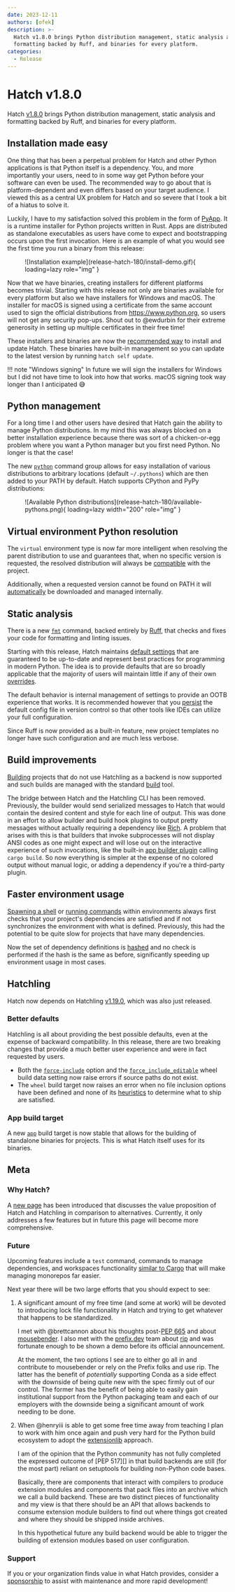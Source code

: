 ```yaml
---
date: 2023-12-11
authors: [ofek]
description: >-
  Hatch v1.8.0 brings Python distribution management, static analysis and
  formatting backed by Ruff, and binaries for every platform.
categories:
  - Release
---
```


# Hatch v1.8.0

Hatch [v1.8.0](https://github.com/pypa/hatch/releases/tag/hatch-v1.8.0) brings Python distribution management, static analysis and formatting backed by Ruff, and binaries for every platform.

<!-- more -->

## Installation made easy

One thing that has been a perpetual problem for Hatch and other Python applications is that Python itself is a dependency. You, and more importantly your users, need to in some way get Python before your software can even be used. The recommended way to go about that is platform-dependent and even differs based on your target audience. I viewed this as a central UX problem for Hatch and so severe that I took a bit of a hiatus to solve it.

Luckily, I have to my satisfaction solved this problem in the form of [PyApp](https://github.com/ofek/pyapp). It is a runtime installer for Python projects written in Rust. Apps are distributed as standalone executables as users have come to expect and bootstrapping occurs upon the first invocation. Here is an example of what you would see the first time you run a binary from this release:

<figure markdown>
  ![Installation example](release-hatch-180/install-demo.gif){ loading=lazy role="img" }
</figure>

Now that we have binaries, creating installers for different platforms becomes trivial. Starting with this release not only are binaries available for every platform but also we have installers for Windows and macOS. The installer for macOS is signed using a certificate from the same account used to sign the official distributions from https://www.python.org, so users will not get any security pop-ups. Shout out to @ewdurbin for their extreme generosity in setting up multiple certificates in their free time!

These installers and binaries are now the [recommended way](../../install.md) to install and update Hatch. These binaries have built-in management so you can update to the latest version by running `hatch self update`.

!!! note "Windows signing"
    In future we will sign the installers for Windows but I did not have time to look into how that works. macOS signing took way longer than I anticipated :sweat_smile:

## Python management

For a long time I and other users have desired that Hatch gain the ability to manage Python distributions. In my mind this was always blocked on a better installation experience because there was sort of a chicken-or-egg problem where you want a Python manager but you first need Python. No longer is that the case!

The new [`python`](../../cli/reference.md#hatch-python) command group allows for easy installation of various distributions to arbitrary locations (default `~/.pythons`) which are then added to your PATH by default. Hatch supports CPython and PyPy distributions:

<figure markdown>
  ![Available Python distributions](release-hatch-180/available-pythons.png){ loading=lazy width="200" role="img" }
</figure>

## Virtual environment Python resolution

The `virtual` environment type is now far more intelligent when resolving the parent distribution to use and guarantees that, when no specific version is requested, the resolved distribution will always be [compatible](../../config/metadata.md#python-support) with the project.

Additionally, when a requested version cannot be found on PATH it will [automatically](../../plugins/environment/virtual.md#python-resolution) be downloaded and managed internally.

## Static analysis

There is a new [`fmt`](../../cli/reference.md#hatch-fmt) command, backed entirely by [Ruff](https://github.com/astral-sh/ruff), that checks and fixes your code for formatting and linting issues.

Starting with this release, Hatch maintains [default settings](../../config/static-analysis.md#default-settings) that are guaranteed to be up-to-date and represent best practices for programming in modern Python. The idea is to provide defaults that are so broadly applicable that the majority of users will maintain little if any of their own [overrides](../../config/static-analysis.md#extending-config).

The default behavior is internal management of settings to provide an OOTB experience that works. It is recommended however that you [persist](../../config/static-analysis.md#persistent-config) the default config file in version control so that other tools like IDEs can utilize your full configuration.

Since Ruff is now provided as a built-in feature, new project templates no longer have such configuration and are much less verbose.

## Build improvements

[Building](../../cli/reference.md#hatch-build) projects that do not use Hatchling as a backend is now supported and such builds are managed with the standard [build](https://github.com/pypa/build) tool.

The bridge between Hatch and the Hatchling CLI has been removed. Previously, the builder would send serialized messages to Hatch that would contain the desired content and style for each line of output. This was done in an effort to allow builder and build hook plugins to output pretty messages without actually requiring a dependency like [Rich](https://github.com/Textualize/rich). A problem that arises with this is that builders that invoke subprocesses will not display ANSI codes as one might expect and will lose out on the interactive experience of such invocations, like the built-in [app builder plugin](../../plugins/builder/app.md) calling `cargo build`. So now everything is simpler at the expense of no colored output without manual logic, or adding a dependency if you're a third-party plugin.

## Faster environment usage

[Spawning a shell](../../environment.md#entering-environments) or [running commands](../../environment.md#command-execution) within environments always first checks that your project's dependencies are satisfied and if not synchronizes the environment with what is defined. Previously, this had the potential to be quite slow for projects that have many dependencies.

Now the set of dependency definitions is [hashed](../../plugins/environment/reference.md#hatch.env.plugin.interface.EnvironmentInterface.dependency_hash) and no check is performed if the hash is the same as before, significantly speeding up environment usage in most cases.

## Hatchling

Hatch now depends on Hatchling [v1.19.0](https://github.com/pypa/hatch/releases/tag/hatchling-v1.19.0), which was also just released.

### Better defaults

Hatchling is all about providing the best possible defaults, even at the expense of backward compatibility. In this release, there are two breaking changes that provide a much better user experience and were in fact requested by users.

- Both the [`force-include`](../../config/build.md#forced-inclusion) option and the [`force_include_editable`](../../plugins/builder/wheel.md#build-data) wheel build data setting now raise errors if source paths do not exist.
- The `wheel` build target now raises an error when no file inclusion options have been defined and none of its [heuristics](../../plugins/builder/wheel.md#default-file-selection) to determine what to ship are satisfied.

### App build target

A new [`app`](../../plugins/builder/app.md) build target is now stable that allows for the building of standalone binaries for projects. This is what Hatch itself uses for its binaries.

## Meta

### Why Hatch?

A [new page](../../why.md) has been introduced that discusses the value proposition of Hatch and Hatchling in comparison to alternatives. Currently, it only addresses a few features but in future this page will become more comprehensive.

### Future

Upcoming features include a `test` command, commands to manage dependencies, and workspaces functionality [similar to Cargo](https://doc.rust-lang.org/book/ch14-03-cargo-workspaces.html) that will make managing monorepos far easier.

Next year there will be two large efforts that you should expect to see:

1. A significant amount of my free time (and some at work) will be devoted to introducing lock file functionality in Hatch and trying to get whatever that happens to be standardized.

    I met with @brettcannon about his thoughts post-[PEP 665](https://peps.python.org/pep-0665/) and about [mousebender](https://github.com/brettcannon/mousebender). I also met with the [prefix.dev](https://github.com/prefix-dev) team about [rip](https://github.com/prefix-dev/rip) and was fortunate enough to be shown a demo before its official announcement.

    At the moment, the two options I see are to either go all in and contribute to mousebender or rely on the Prefix folks and use rip. The latter has the benefit of _potentially_ supporting Conda as a side effect with the downside of being quite new with the spec firmly out of our control. The former has the benefit of being able to easily gain institutional support from the Python packaging team and each of our employers with the downside being a significant amount of work needing to be done.

1. When @henryiii is able to get some free time away from teaching I plan to work with him once again and push very hard for the Python build ecosystem to adopt the [extensionlib](https://github.com/ofek/extensionlib) approach.

    I am of the opinion that the Python community has not fully completed the expressed outcome of [PEP 517][] in that build backends are still (for the most part) reliant on setuptools for building non-Python code bases.

    Basically, there are components that interact with compilers to produce extension modules and components that pack files into an archive which we call a build backend. These are two distinct pieces of functionality and my view is that there should be an API that allows backends to consume extension module builders to find out where things got created and where they should be shipped inside archives.

    In this hypothetical future any build backend would be able to trigger the building of extension modules based on user configuration.

### Support

If you or your organization finds value in what Hatch provides, consider a [sponsorship](https://github.com/sponsors/ofek) to assist with maintenance and more rapid development!
